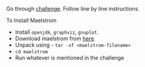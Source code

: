 
Go through [challenge](https://fly.io/dist-sys/1/). Follow line by line instructions.

To Install Maelstrom
- Install `openjdk`, `graphviz`, `gnuplot`.
- Download maelstrom from [here](https://github.com/jepsen-io/maelstrom/releases/tag/v0.2.3).
- Unpack using - ```tar -xf <maelstrom-filename>``` 
- `cd maelstrom`
- Run whatever is mentioned in the challenge

